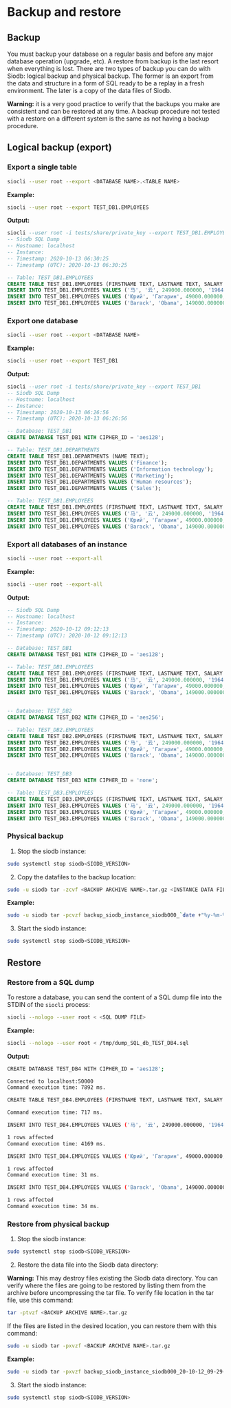 # Backup and restore

## Backup

You must backup your database on a regular basis and before any major database operation (upgrade,
etc). A restore from backup is the last resort when everything is lost. There are two types of
backup you can do with Siodb: logical backup and physical backup. The former is an export from
the data and structure in a form of SQL ready to be a replay in a fresh environment. The later is
a copy of the data files of Siodb.

**Warning:** it is a very good practice to verify that the backups you make are consistent and can be
restored at any time. A backup procedure not tested with a restore on a different system is the same
as not having a backup procedure.

## Logical backup (export)

### Export a single table

```bash
siocli --user root --export <DATABASE NAME>.<TABLE NAME>
```

**Example:**

```bash
siocli --user root --export TEST_DB1.EMPLOYEES
```

**Output:**

```sql
siocli --user root -i tests/share/private_key --export TEST_DB1.EMPLOYEES
-- Siodb SQL Dump
-- Hostname: localhost
-- Instance:
-- Timestamp: 2020-10-13 06:30:25
-- Timestamp (UTC): 2020-10-13 06:30:25

-- Table: TEST_DB1.EMPLOYEES
CREATE TABLE TEST_DB1.EMPLOYEES (FIRSTNAME TEXT, LASTNAME TEXT, SALARY FLOAT, HIRE_DATE TIMESTAMP, DEPARTMENT_ID INT32);
INSERT INTO TEST_DB1.EMPLOYEES VALUES ('马', '云', 249000.000000, '1964-09-10', 1);
INSERT INTO TEST_DB1.EMPLOYEES VALUES ('Юрий', 'Гагарин', 49000.000000, '1934-03-09', 2);
INSERT INTO TEST_DB1.EMPLOYEES VALUES ('Barack', 'Obama', 149000.000000, '1961-08-04', 4);
```

### Export one database

```bash
siocli --user root --export <DATABASE NAME>
```

**Example:**

```bash
siocli --user root --export TEST_DB1
```

**Output:**

```sql
siocli --user root -i tests/share/private_key --export TEST_DB1
-- Siodb SQL Dump
-- Hostname: localhost
-- Instance:
-- Timestamp: 2020-10-13 06:26:56
-- Timestamp (UTC): 2020-10-13 06:26:56

-- Database: TEST_DB1
CREATE DATABASE TEST_DB1 WITH CIPHER_ID = 'aes128';

-- Table: TEST_DB1.DEPARTMENTS
CREATE TABLE TEST_DB1.DEPARTMENTS (NAME TEXT);
INSERT INTO TEST_DB1.DEPARTMENTS VALUES ('Finance');
INSERT INTO TEST_DB1.DEPARTMENTS VALUES ('Information technology');
INSERT INTO TEST_DB1.DEPARTMENTS VALUES ('Marketing');
INSERT INTO TEST_DB1.DEPARTMENTS VALUES ('Human resources');
INSERT INTO TEST_DB1.DEPARTMENTS VALUES ('Sales');

-- Table: TEST_DB1.EMPLOYEES
CREATE TABLE TEST_DB1.EMPLOYEES (FIRSTNAME TEXT, LASTNAME TEXT, SALARY FLOAT, HIRE_DATE TIMESTAMP, DEPARTMENT_ID INT32);
INSERT INTO TEST_DB1.EMPLOYEES VALUES ('马', '云', 249000.000000, '1964-09-10', 1);
INSERT INTO TEST_DB1.EMPLOYEES VALUES ('Юрий', 'Гагарин', 49000.000000, '1934-03-09', 2);
INSERT INTO TEST_DB1.EMPLOYEES VALUES ('Barack', 'Obama', 149000.000000, '1961-08-04', 4);
```

### Export all databases of an instance

```bash
siocli --user root --export-all
```

**Example:**

```bash
siocli --user root --export-all
```

**Output:**

```sql
-- Siodb SQL Dump
-- Hostname: localhost
-- Instance:
-- Timestamp: 2020-10-12 09:12:13
-- Timestamp (UTC): 2020-10-12 09:12:13

-- Database: TEST_DB1
CREATE DATABASE TEST_DB1 WITH CIPHER_ID = 'aes128';

-- Table: TEST_DB1.EMPLOYEES
CREATE TABLE TEST_DB1.EMPLOYEES (FIRSTNAME TEXT, LASTNAME TEXT, SALARY FLOAT, HIRE_DATE TIMESTAMP);
INSERT INTO TEST_DB1.EMPLOYEES VALUES ('马', '云', 249000.000000, '1964-09-10');
INSERT INTO TEST_DB1.EMPLOYEES VALUES ('Юрий', 'Гагарин', 49000.000000, '1934-03-09');
INSERT INTO TEST_DB1.EMPLOYEES VALUES ('Barack', 'Obama', 149000.000000, '1961-08-04');


-- Database: TEST_DB2
CREATE DATABASE TEST_DB2 WITH CIPHER_ID = 'aes256';

-- Table: TEST_DB2.EMPLOYEES
CREATE TABLE TEST_DB2.EMPLOYEES (FIRSTNAME TEXT, LASTNAME TEXT, SALARY FLOAT, HIRE_DATE TIMESTAMP);
INSERT INTO TEST_DB2.EMPLOYEES VALUES ('马', '云', 249000.000000, '1964-09-10');
INSERT INTO TEST_DB2.EMPLOYEES VALUES ('Юрий', 'Гагарин', 49000.000000, '1934-03-09');
INSERT INTO TEST_DB2.EMPLOYEES VALUES ('Barack', 'Obama', 149000.000000, '1961-08-04');


-- Database: TEST_DB3
CREATE DATABASE TEST_DB3 WITH CIPHER_ID = 'none';

-- Table: TEST_DB3.EMPLOYEES
CREATE TABLE TEST_DB3.EMPLOYEES (FIRSTNAME TEXT, LASTNAME TEXT, SALARY FLOAT, HIRE_DATE TIMESTAMP);
INSERT INTO TEST_DB3.EMPLOYEES VALUES ('马', '云', 249000.000000, '1964-09-10');
INSERT INTO TEST_DB3.EMPLOYEES VALUES ('Юрий', 'Гагарин', 49000.000000, '1934-03-09');
INSERT INTO TEST_DB3.EMPLOYEES VALUES ('Barack', 'Obama', 149000.000000, '1961-08-04');
```

### Physical backup

1. Stop the siodb instance:

```bash
sudo systemctl stop siodb<SIODB_VERSION>
```

2. Copy the datafiles to the backup location:

```bash
sudo -u siodb tar -zcvf <BACKUP ARCHIVE NAME>.tar.gz <INSTANCE DATA FILE DIRECTORY>
```

**Example:**

```bash
sudo -u siodb tar -pcvzf backup_siodb_instance_siodb000_`date +"%y-%m-%d_%H-%M-%s"`.tar.gz /var/lib/siodb/siodb000/data
```

3. Start the siodb instance:

```bash
sudo systemctl stop siodb<SIODB_VERSION>
```

## Restore

### Restore from a SQL dump

To restore a database, you can send the content of a SQL dump file into the STDIN of the `siocli` process:

```bash
siocli --nologo --user root < <SQL DUMP FILE>
```

**Example:**

```bash
siocli --nologo --user root < /tmp/dump_SQL_db_TEST_DB4.sql
```

**Output:**

```bash
CREATE DATABASE TEST_DB4 WITH CIPHER_ID = 'aes128';

Connected to localhost:50000
Command execution time: 7892 ms.

CREATE TABLE TEST_DB4.EMPLOYEES (FIRSTNAME TEXT, LASTNAME TEXT, SALARY FLOAT, HIRE_DATE TIMESTAMP);

Command execution time: 717 ms.

INSERT INTO TEST_DB4.EMPLOYEES VALUES ('马', '云', 249000.000000, '1964-09-10');

1 rows affected
Command execution time: 4169 ms.

INSERT INTO TEST_DB4.EMPLOYEES VALUES ('Юрий', 'Гагарин', 49000.000000, '1934-03-09');

1 rows affected
Command execution time: 31 ms.

INSERT INTO TEST_DB4.EMPLOYEES VALUES ('Barack', 'Obama', 149000.000000, '1961-08-04');

1 rows affected
Command execution time: 34 ms.
```

### Restore from physical backup

1. Stop the siodb instance:

```bash
sudo systemctl stop siodb<SIODB_VERSION>
```

2. Restore the data file into the Siodb data directory:

**Warning:** This may destroy files existing the Siodb data directory. You can verify where the files
are going to be restored by listing them from the archive before uncompressing the tar file. To
verify file location in the tar file, use this command:

```bash
tar -ptvzf <BACKUP ARCHIVE NAME>.tar.gz
```

If the files are listed in the desired location, you can restore them with this command:

```bash
sudo -u siodb tar -pxvzf <BACKUP ARCHIVE NAME>.tar.gz
```

**Example:**

```bash
sudo -u siodb tar -pxvzf backup_siodb_instance_siodb000_20-10-12_09-29-1602494985.tar.gz
```

3. Start the siodb instance:

```bash
sudo systemctl stop siodb<SIODB_VERSION>
```
